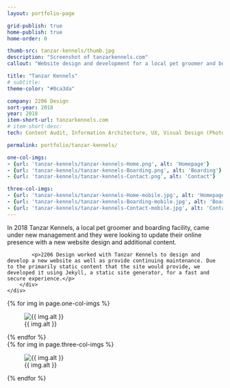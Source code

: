 ```yaml
---
layout: portfolio-page

grid-publish: true
home-publish: true
home-order: 0

thumb-src: tanzar-kennels/thumb.jpg
description: "Screenshot of tanzarkennels.com"
callout: "Website design and development for a local pet groomer and boarding facility"

title: "Tanzar Kennels"
# subtitle:
theme-color: "#0ca3da"

company: 2206 Design
sort-year: 2018
year: 2018
item-short-url: tanzarkennels.com
# item-short-desc:
tech: Content Audit, Information Architecture, UX, Visual Design (Photoshop), HTML5, CSS3 (LESS), JavaScript/jQuery, Jekyll, Git

permalink: portfolio/tanzar-kennels/

one-col-imgs:
- {url: 'tanzar-kennels/tanzar-kennels-Home.png', alt: 'Homepage'}
- {url: 'tanzar-kennels/tanzar-kennels-Boarding.png', alt: 'Boarding'}
- {url: 'tanzar-kennels/tanzar-kennels-Contact.png', alt: 'Contact'}

three-col-imgs:
- {url: 'tanzar-kennels/tanzar-kennels-Home-mobile.jpg', alt: 'Homepage'}
- {url: 'tanzar-kennels/tanzar-kennels-Boarding-mobile.jpg', alt: 'Boarding'}
- {url: 'tanzar-kennels/tanzar-kennels-Contact-mobile.jpg', alt: 'Contact'}
---
```


<div class="row lv-mar-bottom-30">
    <div class="col-12">
        <div class="lv-pad-all-20 lv-bkg-white lv-bs">
           <p>In 2018 Tanzar Kennels, a local pet groomer and boarding facility, came under new management and they were looking to update their online presence with a new website design and additional content.</p>

            <p>2206 Design worked with Tanzar Kennels to design and develop a new website as well as provide continuing maintenance. Due to the primarily static content that the site would provide, we developed it using Jekyll, a static site generator, for a fast and secure experience.</p>
        </div>
    </div>
</div>

<div class="row">
    {% for img in page.one-col-imgs %}
        <div class="col-12">
            <figure class="lv-mar-bottom-25 lv-text-center">
                <img src="/portfolio/assets/{{ img.url }}" alt="{{ img.alt }}" />
                <figcaption class="p lv-mar-top-5">{{ img.alt }}</figcaption>
            </figure>
        </div>
    {% endfor %}
</div>

<div class="row">
    {% for img in page.three-col-imgs %}
        <div class="col-12 col-md-4">
            <figure class="lv-mar-bottom-25 lv-text-center">
                <img src="/portfolio/assets/{{ img.url }}" alt="{{ img.alt }}" />
                <figcaption class="p lv-mar-top-5">{{ img.alt }}</figcaption>
            </figure>
        </div>
    {% endfor %}
</div>